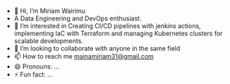 - 👋 Hi, I’m Miriam Wairimu
- A Data Engineering and DevOps enthusiast.
- 👀 I’m interested in Creating CI/CD pipelines with jenkins actions, implementing laC with Terraform and managing Kubernetes clusters for scalable developments.
- 💞️ I’m looking to collaborate with anyone in the same field
- 📫 How to reach me mainamiriam31@gmail.com
- 😄 Pronouns: ...
- ⚡ Fun fact: ...

<!---
wmishie/wmishie is a ✨ special ✨ repository because its `README.md` (this file) appears on your GitHub profile.
You can click the Preview link to take a look at your changes.
--->
